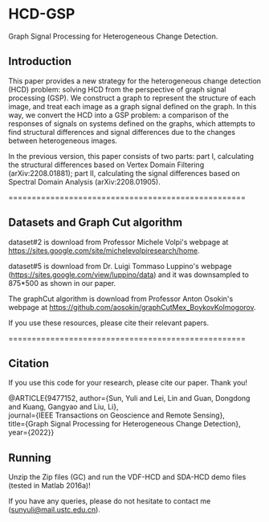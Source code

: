 # HCD-GSP
Graph Signal Processing for Heterogeneous Change Detection.

## Introduction

This paper provides a new strategy for the heterogeneous change detection (HCD) problem: solving HCD
from the perspective of graph signal processing (GSP). We construct a graph to represent the structure of each image,
and treat each image as a graph signal defined on the graph. In this way, we convert the HCD into a GSP problem: a
comparison of the responses of signals on systems defined on the graphs, which attempts to find structural differences and
signal differences due to the changes between heterogeneous images. 

In the previous version, this paper consists of two parts: part I, calculating the structural differences based on Vertex Domain Filtering (arXiv:2208.01881); 
part II, calculating the signal differences based on Spectral Domain Analysis (arXiv:2208.01905).

===================================================

## Datasets and Graph Cut algorithm

dataset#2 is download from Professor Michele Volpi's webpage at https://sites.google.com/site/michelevolpiresearch/home.

dataset#5 is download from Dr. Luigi Tommaso Luppino's webpage (https://sites.google.com/view/luppino/data) and it was downsampled to 875*500 as shown in our paper.

The graphCut algorithm is download from Professor Anton Osokin's webpage at https://github.com/aosokin/graphCutMex_BoykovKolmogorov.

If you use these resources, please cite their relevant papers.

===================================================

## Citation

If you use this code for your research, please cite our paper. Thank you!

@ARTICLE{9477152,
  author={Sun, Yuli and Lei, Lin and Guan, Dongdong and Kuang, Gangyao and Liu, Li},  
  journal={IEEE Transactions on Geoscience and Remote Sensing},   
  title={Graph Signal Processing for Heterogeneous Change Detection},   
  year={2022}}  
  
## Running

Unzip the Zip files (GC) and run the VDF-HCD and SDA-HCD demo files (tested in Matlab 2016a)! 

If you have any queries, please do not hesitate to contact me (sunyuli@mail.ustc.edu.cn).
